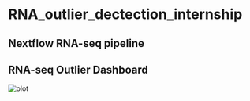 # RNA_outlier_dectection_internship

## Nextflow RNA-seq pipeline


## RNA-seq Outlier Dashboard
![plot]([https://github.com/Timniem/RNA_outlier_dectection_internship/blob/main/RNA-seq%20outlier%20analysis.png)
